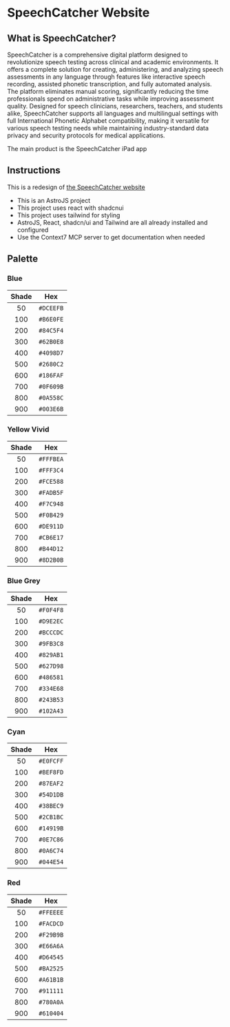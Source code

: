 # SpeechCatcher Website

## What is SpeechCatcher?

SpeechCatcher is a comprehensive digital platform designed to revolutionize speech testing across clinical and academic environments. It offers a complete solution for creating, administering, and analyzing speech assessments in any language through features like interactive speech recording, assisted phonetic transcription, and fully automated analysis. The platform eliminates manual scoring, significantly reducing the time professionals spend on administrative tasks while improving assessment quality. Designed for speech clinicians, researchers, teachers, and students alike, SpeechCatcher supports all languages and multilingual settings with full International Phonetic Alphabet compatibility, making it versatile for various speech testing needs while maintaining industry-standard data privacy and security protocols for medical applications.

The main product is the SpeechCatcher iPad app

## Instructions

This is a redesign of [the SpeechCatcher website](https://www.speechcatcher.ca/)

- This is an AstroJS project
- This project uses react with shadcnui
- This project uses tailwind for styling
- AstroJS, React, shadcn/ui and Tailwind are all already installed and configured
- Use the Context7 MCP server to get documentation when needed

## Palette

### Blue

| Shade |    Hex    |
| :---: | :-------: |
|  50   | `#DCEEFB` |
|  100  | `#B6E0FE` |
|  200  | `#84C5F4` |
|  300  | `#62B0E8` |
|  400  | `#4098D7` |
|  500  | `#2680C2` |
|  600  | `#186FAF` |
|  700  | `#0F609B` |
|  800  | `#0A558C` |
|  900  | `#003E6B` |

### Yellow Vivid

| Shade |    Hex    |
| :---: | :-------: |
|  50   | `#FFFBEA` |
|  100  | `#FFF3C4` |
|  200  | `#FCE588` |
|  300  | `#FADB5F` |
|  400  | `#F7C948` |
|  500  | `#F0B429` |
|  600  | `#DE911D` |
|  700  | `#CB6E17` |
|  800  | `#B44D12` |
|  900  | `#8D2B0B` |

### Blue Grey

| Shade |    Hex    |
| :---: | :-------: |
|  50   | `#F0F4F8` |
|  100  | `#D9E2EC` |
|  200  | `#BCCCDC` |
|  300  | `#9FB3C8` |
|  400  | `#829AB1` |
|  500  | `#627D98` |
|  600  | `#486581` |
|  700  | `#334E68` |
|  800  | `#243B53` |
|  900  | `#102A43` |

### Cyan

| Shade |    Hex    |
| :---: | :-------: |
|  50   | `#E0FCFF` |
|  100  | `#BEF8FD` |
|  200  | `#87EAF2` |
|  300  | `#54D1DB` |
|  400  | `#38BEC9` |
|  500  | `#2CB1BC` |
|  600  | `#14919B` |
|  700  | `#0E7C86` |
|  800  | `#0A6C74` |
|  900  | `#044E54` |

### Red

| Shade |    Hex    |
| :---: | :-------: |
|  50   | `#FFEEEE` |
|  100  | `#FACDCD` |
|  200  | `#F29B9B` |
|  300  | `#E66A6A` |
|  400  | `#D64545` |
|  500  | `#BA2525` |
|  600  | `#A61B1B` |
|  700  | `#911111` |
|  800  | `#780A0A` |
|  900  | `#610404` |
